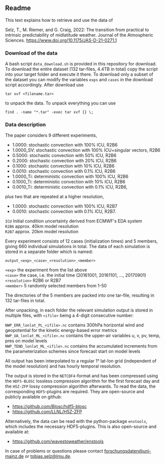 ## Readme
This text explains how to retrieve and use the data of

Selz, T., M. Riemer, and G. Craig, 2022: The transition from practical to intrinsic predictability of midlatitude weather. Journal of the Atmospheric Sciences. https://www.doi.org/10.1175/JAS-D-21-0271.1

### Download of the data
A bash script `data_download.sh` is provided in this repository for download. To download the entire dataset (132 tar-files, 4.4TB in total) copy the script into your target folder and execute it there. To download only a subset of the dataset you can modify the variables `exps` and `cases` in the download script accordingly. After download use

    tar xvf <filename.tar>
    
to unpack the data. To unpack everything you can use

    find . -name "*.tar" -exec tar xvf {} \;

### Data description
The paper considers 9 different experiments, 
- 1.0000:    stochastic convection with 100% ICU, R2B6
- 1.0000_SV: stochastic convection with 100% ICU+singular vectors, R2B6
- 0.5000:    stochastic convection with  50% ICU, R2B6
- 0.2000:    stochastic convection with  20% ICU, R2B6
- 0.1000:    stochastic convection with  10% ICU, R2B6
- 0.0010:    stochastic convection with 0.1% ICU, R2B6
- 1.0000_Ti: deterministic convection with 100% ICU, R2B6
- 0.1000_Ti: deterministic convection with  10% ICU, R2B6
- 0.0010_Ti: deterministic convection with 0.1% ICU, R2B6,

plus two that are repeated at a higher resolution,
- 1.0000:    stochastic convection with 100% ICU, R2B7
- 0.0010:    stochastic convection with 0.1% ICU, R2B7.

`ICU` Initial condition uncertainty derived from ECMWF's EDA system  
`R2B6` approx. 40km model resolution  
`R2B7` approx. 20km model resolution 

Every experiment consists of 12 cases (initialization times) and 5 members, giving 660 individual simulations in total. The data of each simulation is stored in a separate folder which is named:

    output_<exp>_<case>_<resolution>_<member>  
        
`<exp>`   the experiment from the list above  
`<case>` the case, i.e. the initial time (20161001, 20161101, ..., 20170901)  
`<resolution>` R2B6 or R2B7  
`<member>` 5 randomly selected members from 1-50

The directories of the 5 members are packed into one tar-file, resulting in 132 tar-files in total.

After unpacking, in each folder the relevant simulation output is stored in multiple files, with `<ifile>` being a 4-digit consecutive number:

`NWP_ERR_lonlat_PL_<ifile>.nc` contains 300hPa horizontal wind and geopotential for the kinetic energy-based error metrics  
`NWP_UA_lonlat_ML_<ifile>.nc` contains the upper-air variables u, v, pv, temp, pres on model levels  
`NWP_TEND_lonlat_ML_<ifile>.nc` contains the accumulated increments from the parameterization schemes since forecast start on model levels

All output has been interpolated to a regular 1° lat-lon grid (independent of the model resolution) and has hourly temporal resolution.

The output is stored in the `NETCDF4`-format and has been compressed using the `HDF5-BLOSC` lossless compression algorithm for the first forecast day and the `H5Z-ZFP` lossy compression algorithm afterwards. To read the data, the corresponding `HDF5`-plugins are required. They are open-source and publicly available on github:
- https://github.com/Blosc/hdf5-blosc
- https://github.com/LLNL/H5Z-ZFP

Alternatively, the data can be read with the python-package `enstools`, which includes the necessary HDF5-plugins. This is also open-source and available at:
- https://github.com/wavestoweather/enstools

In case of problems or questions please contact forschungsdaten@uni-mainz.de or tobias.selz@lmu.de.
